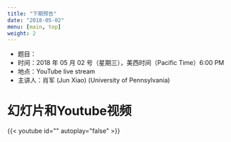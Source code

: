 ```yaml
---
title: "下期预告"
date: "2018-05-02"
menu: [main, top]
weight: 2
---
```


- 题目：
- 时间：2018 年 05 月 02 号（星期三），美西时间（Pacific Time）6:00 PM
- 地点：YouTube live stream
- 主讲人：肖军 (Jun Xiao) (University of Pennsylvania)


# 幻灯片和Youtube视频

{{< youtube id="" autoplay="false" >}}

